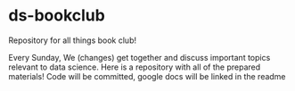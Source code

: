 # ds-bookclub
Repository for all things book club! 

Every Sunday, We (changes) get together and discuss important topics relevant to data science. Here is a repository with all of the prepared materials! Code will be committed, google docs will be linked in the readme


